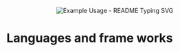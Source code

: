<p align="center">
  <img src="https://readme-typing-svg.demolab.com/?lines=Hi🖐️;I+am+Asma+jamshidian🎮;I +am+a+Full_stack+Developer👩‍💻;&font=Fira%20Code&center=true&width=880&height=50&duration=4000&pause=1000" alt="Example Usage - README Typing SVG">
</p>


# Languages and frame works
